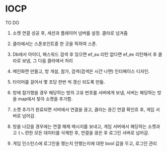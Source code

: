 # IOCP

TO DO
1. 소켓 연결 성공 후, 세션과 플레이어 넘버를 설정. 클라로 넘겨줌
2. 클라에서는 스폰포인트중 한 곳을 픽하여 스폰.


1. Db에서 아이디, 패스워드 검색 후 있으면 ef_su 리턴 없다면 ef_ex 리턴해서 후 클라로 보냄, 그 다음 클라에서 처리
2. 메인화면 만들고, 방 개설, 참가, 검색(검색은 시간 나면) 인터페이스 디자인.
3. 타이머를 걸어서 몇 초당 한번 씩 갱신 되도록 만듦.
4. 방에 참가했을 경우 해당하는 방의 고유 번호를 서버에게 보냄, 서버는 해당하는 방을 map에서 찾아 소켓을 추가함.
5. 소켓 추가가 완료되면 서버에서 연결을 끊고, 클라는 끊긴 연결 확인흐 후, 게임 서버로 넘어감.
6. 방을 나갔을 경우에는 연결 해제 메시지를 보내고, 게임 서버에서 해당하는 소켓과 고ㅓㄴ련한 모든 데이터를 삭제한 후, 연결을 끊은 후 로그인 서버로 넘어감.
7. 게임 인스턴스에 로그인을 했는지 안했는지에 대한 bool 값을 두고, 로그인 관리